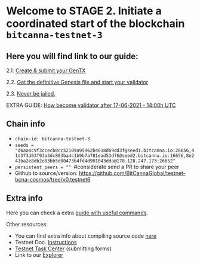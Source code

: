 # Welcome to STAGE 2. Initiate a coordinated start of the blockchain `bitcanna-testnet-3`


## Here you will find link to our guide:

2.1. [Create & submit your GenTX](https://github.com/BitCannaGlobal/testnet-bcna-cosmos/blob/main/instructions/stage2/task2.1.md)

2.2. [Get the definitive Genesis file and start your validator](https://github.com/BitCannaGlobal/testnet-bcna-cosmos/blob/main/instructions/stage2/task2.2.md)

2.3. [Never be jailed.](https://github.com/BitCannaGlobal/testnet-bcna-cosmos/blob/main/instructions/stage2/task2.3.md)

EXTRA GUIDE: [How become validator after 17-06-2021 - 14:00h UTC](https://github.com/BitCannaGlobal/testnet-bcna-cosmos/blob/main/instructions/stage2/alternative.md)

## Chain info
* `chain-id: bitcanna-testnet-3`
* `seeds = "d6aa4c9f3ccecb0cc52109a95962b4618d69dd3f@seed1.bitcanna.io:26656,41d373d03f93a3dc883ba4c1b9b7a781ead53d76@seed2.bitcanna.io:16656,8e241ba2e8db2e83bb5d80473b4fd4d901043dda@178.128.247.173:26652"` 
* `persistent_peers = "" `#considerate send a PR to share your peer 
* Github to source/version: https://github.com/BitCannaGlobal/testnet-bcna-cosmos/tree/v0.testnet6

## Extra info

Here you can check a extra [guide with useful commands](https://github.com/BitCannaGlobal/testnet-bcna-cosmos/blob/main/instructions/stage1/useful.md).

Other resources:
* You can find extra info about compiling source code [here](https://github.com/BitCannaGlobal/testnet-bcna-cosmos)
* Testnet Doc. [Instructions](https://testnet.bitcanna.io/testnet/phase-1-invitational-testnet)
* [Testnet Task Center](https://bitcannavalidators.knack.com/task-center#overview/) (submitting forms)
* Link to our [Explorer](https://https://testnet-explorer.bitcanna.io/)
